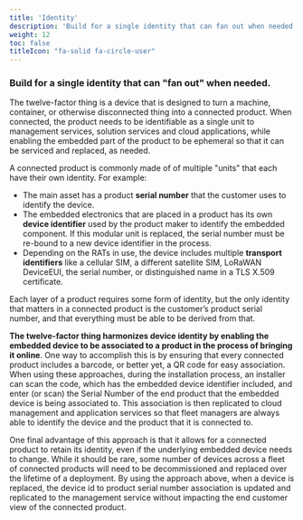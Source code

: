 ```yaml
---
title: 'Identity'
description: 'Build for a single identity that can fan out when needed.'
weight: 12
toc: false
titleIcon: "fa-solid fa-circle-user"
---
```


### Build for a single identity that can "fan out" when needed.

The twelve-factor thing is a device that is designed to turn a machine, container, or otherwise disconnected thing into a connected product. When connected, the product needs to be identifiable as a single unit to management services, solution services and cloud applications, while enabling the embedded part of the product to be ephemeral so that it can be serviced and replaced, as needed.

A connected product is commonly made of of multiple "units" that each have their own identity. For example:

- The main asset has a product **serial number** that the customer uses to identify the device.
- The embedded electronics that are placed in a product has its own **device identifier** used by the product maker to identify the embedded component. If this modular unit is replaced, the serial number must be re-bound to a new device identifier in the process.
- Depending on the RATs in use, the device includes multiple **transport identifiers** like a cellular SIM, a different satellite SIM, LoRaWAN DeviceEUI, the serial number, or distinguished name in a TLS X.509 certificate.

Each layer of a product requires some form of identity, but the only identity that matters in a connected product is the customer’s product serial number, and that everything must be able to be derived from that.

**The twelve-factor thing harmonizes device identity by enabling the embedded device to be associated to a product in the process of bringing it online**. One way to accomplish this is by ensuring that every connected product includes a barcode, or better yet, a QR code for easy association. When using these approaches, during the installation process, an installer can scan the code, which has the embedded device identifier included, and enter (or scan) the Serial Number of the end product that the embedded device is being associated to. This association is then replicated to cloud management and application services so that fleet managers are always able to identify the device and the product that it is connected to.

One final advantage of this approach is that it allows for a connected product to retain its identity, even if the underlying embedded device needs to change. While it should be rare, some number of devices across a fleet of connected products will need to be decommissioned and replaced over the lifetime of a deployment. By using the approach above, when a device is replaced, the device id to product serial number association is updated and replicated to the management service without impacting the end customer view of the connected product.
